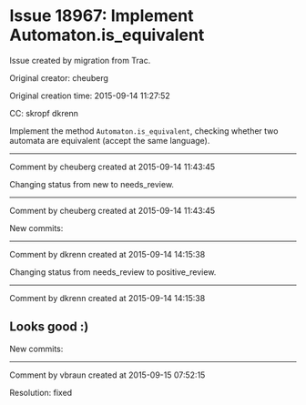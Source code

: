 # Issue 18967: Implement Automaton.is_equivalent

Issue created by migration from Trac.

Original creator: cheuberg

Original creation time: 2015-09-14 11:27:52

CC:  skropf dkrenn

Implement the method `Automaton.is_equivalent`, checking whether two automata are equivalent (accept the same language).


---

Comment by cheuberg created at 2015-09-14 11:43:45

Changing status from new to needs_review.


---

Comment by cheuberg created at 2015-09-14 11:43:45

New commits:


---

Comment by dkrenn created at 2015-09-14 14:15:38

Changing status from needs_review to positive_review.


---

Comment by dkrenn created at 2015-09-14 14:15:38

Looks good :)
----
New commits:


---

Comment by vbraun created at 2015-09-15 07:52:15

Resolution: fixed
